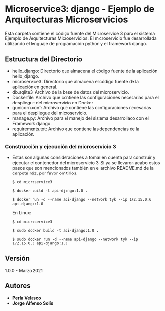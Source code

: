 # Microservice3: django - Ejemplo de Arquitecturas Microservicios

Esta carpeta contiene el código fuente del Microservice 3 para el sistema Ejemplo de Arquitecturas Microservicios. El microservicio fue desarrollada utilizando el lenguaje de programación python y el framework django.

## Estructura del Directorio

- hello_django: Directorio que almacena el código fuente de la aplicación hello_django.
- microservice3: Directorio que almacena el código fuente de la aplicación en general.
- db.sqlite3: Archivo de la base de datos del microservicio.
- Dockerfile: Archivo que contiene las configuraciones necesarias para el despliegue del microservicio en Docker.
- gunicorn.conf: Archivo que contiene las configuraciones necesarias para el despliegue del microservicio.
- manage.py: Archivo para el manejo del sistema desarrollado con el Framework django.
- requirements.txt: Archivo que contiene las dependencias de la aplicación.

### Construcción y ejecución del microservicio 3

- Estas son algunas consideraciones a tomar en cuenta para construir y ejecutar el contenedor del microservicio 3. Si ya se llevaron acabo estos pasos que son mencionados también en el archivo README.md de la carpeta raíz, por favor omitirlos.

   ```shell
   $ cd microservice3

   $ docker build -t api-django:1.0 .

   $ docker run -d --name api-django --network tyk --ip 172.15.0.6 api-django:1.0
   ```

   En Linux:

   ```shell
   $ cd microservice3

   $ sudo docker build -t api-django:1.0 .

   $ sudo docker run -d --name api-django --network tyk --ip 172.15.0.6 api-django:1.0
   ```

## Versión

1.0.0 - Marzo 2021

## Autores

* **Perla Velasco**
* **Jorge Alfonso Solís**